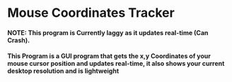 # Mouse Coordinates Tracker

<h4> NOTE: This program is Currently laggy as it updates real-time (Can Crash).

<h4>This Program is a GUI program that gets the x,y Coordinates of your mouse cursor position and updates real-time, it also shows your current desktop resolution and is lightweight
